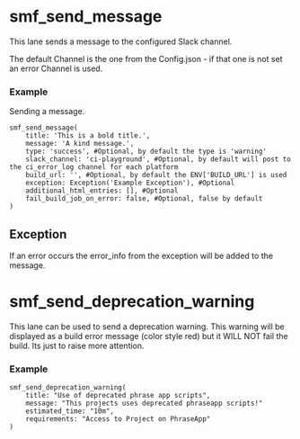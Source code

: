 # smf_send_message

This lane sends a message to the configured Slack channel.

The default Channel is the one from the Config.json - if that one is not set an error Channel is used.

### Example
Sending a message.
```
smf_send_message(
    title: 'This is a bold title.',
    message: 'A kind message.',
    type: 'success', #Optional, by default the type is 'warning'
    slack_channel: 'ci-playground', #Optional, by default will post to the ci_error_log channel for each platform
    build_url: '', #Optional, by default the ENV['BUILD_URL'] is used
    exception: Exception('Example Exception'), #Optional
    additional_html_entries: [], #Optional
    fail_build_job_on_error: false, #Optional, false by default
)
```

## Exception
If an error occurs the error_info from the exception will be added to the message.

# smf_send_deprecation_warning

This lane can be used to send a deprecation warning. This warning will be displayed as a build error message (color style red) but it WILL NOT fail the build. Its just to raise more attention.

### Example

```
smf_send_deprecation_warning(
    title: "Use of deprecated phrase app scripts",
    message: "This projects uses deprecated phraseapp scripts!"
    estimated_time: "10m",
    requirements: "Access to Project on PhraseApp"
)
```